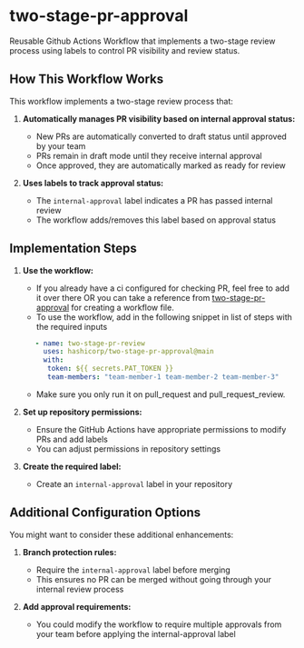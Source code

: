 # two-stage-pr-approval
Reusable Github Actions Workflow that implements a two-stage review process using labels to control PR visibility and review status.

## How This Workflow Works

This workflow implements a two-stage review process that:

1. **Automatically manages PR visibility based on internal approval status:**
   - New PRs are automatically converted to draft status until approved by your team
   - PRs remain in draft mode until they receive internal approval
   - Once approved, they are automatically marked as ready for review

2. **Uses labels to track approval status:**
   - The `internal-approval` label indicates a PR has passed internal review
   - The workflow adds/removes this label based on approval status

## Implementation Steps

1. **Use the workflow:**
   - If you already have a ci configured for checking PR, feel free to add it over there OR you can take a reference from [two-stage-pr-approval](./.github/workflows/two-stage-pr-approval.yml) for creating a workflow file.
   - To use the workflow, add in the following snippet in list of steps with the required inputs
   ```yaml
      - name: two-stage-pr-review
        uses: hashicorp/two-stage-pr-approval@main
        with:
         token: ${{ secrets.PAT_TOKEN }}
         team-members: "team-member-1 team-member-2 team-member-3"
   ```
   - Make sure you only run it on pull_request and pull_request_review.

2. **Set up repository permissions:**
   - Ensure the GitHub Actions have appropriate permissions to modify PRs and add labels
   - You can adjust permissions in repository settings

3. **Create the required label:**
   - Create an `internal-approval` label in your repository

## Additional Configuration Options

You might want to consider these additional enhancements:

1. **Branch protection rules:**
   - Require the `internal-approval` label before merging
   - This ensures no PR can be merged without going through your internal review process

2. **Add approval requirements:**
   - You could modify the workflow to require multiple approvals from your team before applying the internal-approval label
